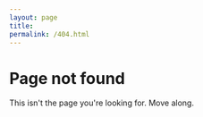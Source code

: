 ```yaml
---
layout: page
title:
permalink: /404.html
---
```


# Page not found

This isn't the page you're looking for. Move along.
